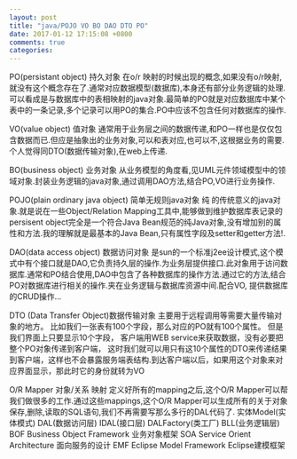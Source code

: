 ```yaml
---
layout: post
title: "java/POJO VO BO DAO DTO PO"
date: 2017-01-12 17:15:08 +0800
comments: true
categories: 
---
```



PO(persistant object) 持久对象
在o/r 映射的时候出现的概念,如果没有o/r映射,就没有这个概念存在了.通常对应数据模型(数据库),本身还有部分业务逻辑的处理.可以看成是与数据库中的表相映射的java对象.最简单的PO就是对应数据库中某个表中的一条记录,多个记录可以用PO的集合.PO中应该不包含任何对数据库的操作.

VO(value object) 值对象
通常用于业务层之间的数据传递,和PO一样也是仅仅包含数据而已.但应是抽象出的业务对象,可以和表对应,也可以不,这根据业务的需要.个人觉得同DTO(数据传输对象),在web上传递.

BO(business object) 业务对象
从业务模型的角度看,见UML元件领域模型中的领域对象.封装业务逻辑的java对象,通过调用DAO方法,结合PO,VO进行业务操作.

POJO(plain ordinary java object) 简单无规则java对象
纯 的传统意义的java对象.就是说在一些Object/Relation Mapping工具中,能够做到维护数据库表记录的persisent object完全是一个符合Java Bean规范的纯Java对象,没有增加别的属性和方法.我的理解就是最基本的Java Bean,只有属性字段及setter和getter方法!.

DAO(data access object) 数据访问对象
是sun的一个标准j2ee设计模式,这个模式中有个接口就是DAO,它负责持久层的操作.为业务层提供接口.此对象用于访问数据库.通常和PO结合使用,DAO中包含了各种数据库的操作方法.通过它的方法,结合PO对数据库进行相关的操作.夹在业务逻辑与数据库资源中间.配合VO, 提供数据库的CRUD操作...

DTO (Data Transfer Object)数据传输对象
主要用于远程调用等需要大量传输对象的地方。
比如我们一张表有100个字段，那么对应的PO就有100个属性。
但是我们界面上只要显示10个字段，
客户端用WEB service来获取数据，没有必要把整个PO对象传递到客户端，
这时我们就可以用只有这10个属性的DTO来传递结果到客户端，这样也不会暴露服务端表结构.到达客户端以后，如果用这个对象来对应界面显示，那此时它的身份就转为VO

O/R Mapper 对象/关系 映射
定义好所有的mapping之后,这个O/R Mapper可以帮我们做很多的工作.通过这些mappings,这个O/R Mapper可以生成所有的关于对象保存,删除,读取的SQL语句,我们不再需要写那么多行的DAL代码了.
实体Model(实体模式)
DAL(数据访问层)
IDAL(接口层)
DALFactory(类工厂)
BLL(业务逻辑层)
BOF    Business Object Framework      业务对象框架
SOA    Service Orient Architecture    面向服务的设计
EMF    Eclipse Model Framework        Eclipse建模框架